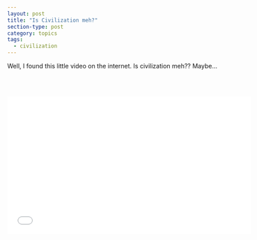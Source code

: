 ```yaml
---
layout: post
title: "Is Civilization meh?"
section-type: post
category: topics
tags: 
  - civilization
---
```


Well, I found this little video on the internet. Is civilization meh?? Maybe...


<br><br>

<iframe width="560" height="315" src="//www.youtube.com/embed/wyzi9GNZFMU?list=UUX6b17PVsYBQ0ip5gyeme-Q" frameborder="0" allowfullscreen></iframe>


<p>&nbsp;</p>

